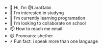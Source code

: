 - 👋 Hi, I’m @LaraGabii
- 👀 I’m interested in studyng
- 🌱 I’m currently learning programation
- 💞️ I’m looking to collaborate on school
- 📫 How to reach me email
- 😄 Pronouns: she/her
- ⚡ Fun fact: i speak more than one language

<!---
LaraGabii/LaraGabii is a ✨ special ✨ repository because its `README.md` (this file) appears on your GitHub profile.
You can click the Preview link to take a look at your changes.
--->


